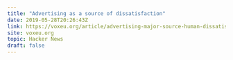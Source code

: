 ```yaml
---
title: "Advertising as a source of dissatisfaction"
date: 2019-05-28T20:26:43Z
link: https://voxeu.org/article/advertising-major-source-human-dissatisfaction?utm_medium=RSS&utm_source=hune
site: voxeu.org
topic: Hacker News
draft: false
---
```


